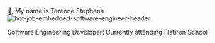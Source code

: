 👋, My name is Terence Stephens
![hot-job-embedded-software-engineer-header](https://user-images.githubusercontent.com/88994893/149679604-6b91ba0b-e518-4bed-ad28-f892d6f5e334.jpg)



  Software Engineering Developer!
Currently attending Flatiron School
